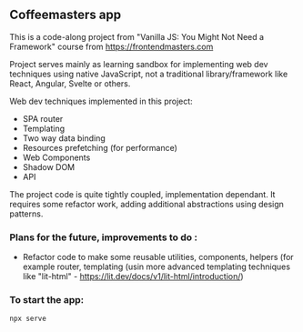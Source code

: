## Coffeemasters app
This is a code-along project from "Vanilla JS: You Might Not Need a Framework" course from https://frontendmasters.com

Project serves mainly as learning sandbox for implementing web dev techniques using native JavaScript, not a traditional library/framework like React, Angular, Svelte or others.

Web dev techniques implemented in this project:
- SPA router
- Templating
- Two way data binding
- Resources prefetching (for performance)
- Web Components
- Shadow DOM
- API

The project code is quite tightly coupled, implementation dependant. It requires some refactor work, adding additional abstractions using design patterns.

### Plans for the future, improvements to do :
- Refactor code to make some reusable utilities, components, helpers (for example router, templating (usin more advanced templating techniques like "lit-html" - https://lit.dev/docs/v1/lit-html/introduction/)

### To start the app:
``npx serve``